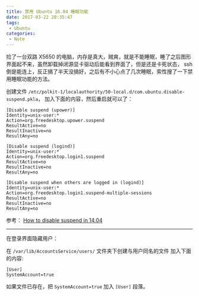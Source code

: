 ```yaml
---
title: 禁用 Ubuntu 16.04 睡眠功能
date: 2017-03-22 20:35:47
tags:
 - Ubuntu
categories:
 - Note
---
```


捡了一台双路 X5650 的电脑，内存是真大，贼爽，就是不能睡眠，睡了之后图形界面起不来，虽然卸载掉闭源显卡驱动后能看到界面了，但是还是卡死状态， ssh 倒是能连上，反正搞了半天没搞好，之后有不小心点了几次睡眠，索性搜了一下禁用睡眠功能的方法。

创建文件 `/etc/polkit-1/localauthority/50-local.d/com.ubuntu.disable-suspend.pkla`， 加入下面的内容，然后重启就可以了：
```
[Disable suspend (upower)]
Identity=unix-user:*
Action=org.freedesktop.upower.suspend
ResultActive=no
ResultInactive=no
ResultAny=no

[Disable suspend (logind)]
Identity=unix-user:*
Action=org.freedesktop.login1.suspend
ResultActive=no
ResultInactive=no
ResultAny=no

[Disable suspend when others are logged in (logind)]
Identity=unix-user:*
Action=org.freedesktop.login1.suspend-multiple-sessions
ResultActive=no
ResultInactive=no
ResultAny=no
```

参考： [How to disable suspend in 14.04](https://askubuntu.com/questions/452908/how-to-disable-suspend-in-14-04)

---
<!--more-->
在登录界面隐藏用户：

在 `/var/lib/AccountsService/users/` 文件夹下创建与用户同名的文件
加入下面的内容:
```
[User]
SystemAccount=true
```

如果文件已存在，把 `SystemAccount=true` 加入 `[User]` 段落。
